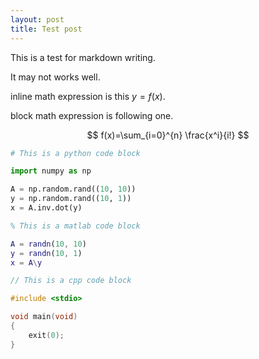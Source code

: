```yaml
---
layout: post
title: Test post
---
```


This is a test for markdown writing.

It may not works well.

inline math expression is this $y=f(x)$.

block math expression is following one.

$$
f(x)=\sum_{i=0}^{n} \frac{x^i}{i!}
$$

```python
# This is a python code block

import numpy as np

A = np.random.rand((10, 10))
y = np.random.rand((10, 1))
x = A.inv.dot(y)
```

```matlab
% This is a matlab code block

A = randn(10, 10)
y = randn(10, 1)
x = A\y
```

```cpp
// This is a cpp code block

#include <stdio>

void main(void)
{
    exit(0);
}
```
